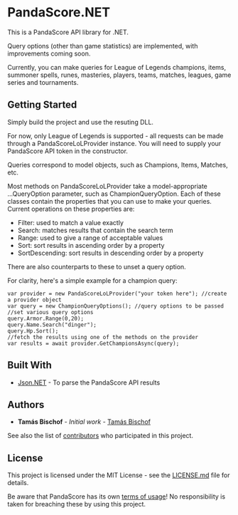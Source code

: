 ﻿# PandaScore.NET

This is a PandaScore API library for .NET.

Query options (other than game statistics) are implemented, with improvements coming soon.

Currently, you can make queries for League of Legends champions, items, summoner spells, runes, masteries, players, teams, matches, leagues, game series and tournaments.

## Getting Started

Simply build the project and use the resuting DLL.

For now, only League of Legends is supported - all requests can be made through a PandaScoreLoLProvider instance. You will need to supply your PandaScore API token in the constructor.

Queries correspond to model objects, such as Champions, Items, Matches, etc.

Most methods on PandaScoreLoLProvider take a model-appropriate ...QueryOption parameter, such as ChampionQueryOption. Each of these classes contain the properties that you can use to make your queries. 
Current operations on these properties are:

* Filter: used to match a value exactly
* Search: matches results that contain the search term
* Range: used to give a range of acceptable values
* Sort: sort results in ascending order by a property
* SortDescending: sort results in descending order by a property

There are also counterparts to these to unset a query option.

For clarity, here's a simple example for a champion query:
```
var provider = new PandaScoreLoLProvider("your token here"); //create a provider object
var query = new ChampionQueryOptions(); //query options to be passed
//set various query options
query.Armor.Range(0,20);
query.Name.Search("dinger");
query.Hp.Sort();
//fetch the results using one of the methods on the provider
var results = await provider.GetChampionsAsync(query);
```

## Built With

* [Json.NET](https://www.newtonsoft.com/json) - To parse the PandaScore API results

## Authors

* **Tamás Bischof** - *Initial work* - [Tamás Bischof](http://www.bischoftamas.com)

See also the list of [contributors](https://github.com/tamasbischof/PandaScore.NET/contributors) who participated in this project.

## License

This project is licensed under the MIT License - see the [LICENSE.md](LICENSE.md) file for details.

Be aware that PandaScore has its own [terms of usage](https://pandascore.co/terms)! No responsibility is taken for breaching these by using this project.

